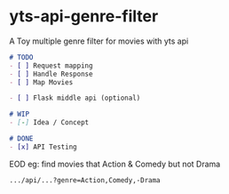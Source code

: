 # yts-api-genre-filter
A Toy multiple genre filter for movies with yts api

```markdown
# TODO
- [ ] Request mapping
- [ ] Handle Response
- [ ] Map Movies

- [ ] Flask middle api (optional)

# WIP
- [-] Idea / Concept

# DONE
- [x] API Testing
```

EOD
eg: find movies that Action & Comedy but not Drama
```
.../api/...?genre=Action,Comedy,-Drama
```